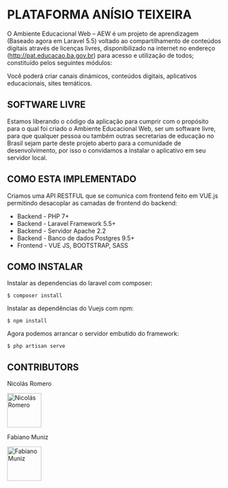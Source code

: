 # PLATAFORMA ANÍSIO TEIXEIRA

O Ambiente Educacional Web – AEW é um projeto de aprendizagem (Baseado agora em Laravel 5.5) voltado ao compartilhamento de conteúdos digitais através de licenças livres, disponibilizado na internet no endereço (http://pat.educacao.ba.gov.br) para acesso e utilização de todos; constituído pelos seguintes módulos:

Você poderá criar canais dinámicos, conteúdos digitais, aplicativos educacionais, sites temáticos.

## SOFTWARE LIVRE

Estamos liberando o código da aplicação para cumprir com o propósito para o qual foi criado o Ambiente Educacional Web, ser um software livre, para que qualquer pessoa ou também outras secretarias de educação no Brasil sejam parte deste projeto aberto para a comunidade de desenvolvimento, por isso o convidamos a instalar o aplicativo em seu servidor local.

## COMO ESTA IMPLEMENTADO

Criamos uma API RESTFUL que se comunica com frontend feito em VUE.js permitindo desacoplar as camadas de frontend do backend:

- Backend - PHP 7+
- Backend - Laravel Framework 5.5+
- Backend - Servidor Apache 2.2
- Backend - Banco de dados Postgres 9.5+
- Frontend - VUE JS, BOOTSTRAP, SASS

## COMO INSTALAR

Instalar as dependencias do laravel com composer:

``$ composer install``

Instalar as dependências do Vuejs com npm:

``$ npm install``

Agora podemos arrancar o servidor embutido do framework:

``$ php artisan serve``

## CONTRIBUTORS
Nicolás Romero

<a href="https://github.com/nikoz84"><img src="https://avatars1.githubusercontent.com/u/6708508?s=460&v=4" title="Nicolás Romero" width="80" height="80"></a>


Fabiano Muniz

<a href="https://github.com/fabianomuniz"><img src="https://avatars1.githubusercontent.com/u/22965696?s=460&v=4" title="Fabiano Muniz" width="80" height="80"></a>
